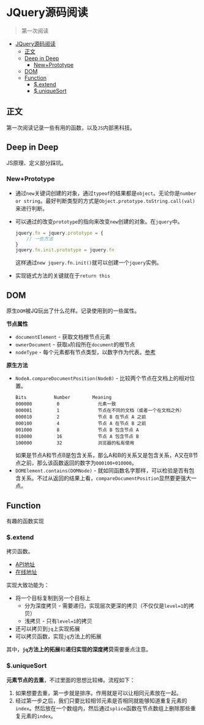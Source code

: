 # JQuery源码阅读
> 第一次阅读

<!-- TOC -->

- [JQuery源码阅读](#jquery源码阅读)
    - [正文](#正文)
    - [Deep in Deep](#deep-in-deep)
        - [New+Prototype](#newprototype)
    - [DOM](#dom)
    - [Function](#function)
        - [$.extend](#extend)
        - [$.uniqueSort](#uniquesort)

<!-- /TOC -->

## 正文

第一次阅读记录一些有用的函数，以及`JS`内部黑科技。

## Deep in Deep

JS原理、定义部分踩坑。

### New+Prototype

* 通过`new`关键词创建的对象，通过`typeof`的结果都是`object`。无论你是`number or string`。最好判断类型的方式是`Object.prototype.toString.call(val)`来进行判断。

* 可以通过的改变`prototype`的指向来改变`new`创建的对象。在`jquery`中。
    ```javascript
    jquery.fn = jquery.prototype = {
        // 一些方法
    }
    jquery.fn.init.prototype = jquery.fn
    ```

    这样通过`new jquery.fn.init()`就可以创建一个`jquery`实例。

* 实现链式方法的关键就在于`return this`    

## DOM

原生`DOM`被JQ玩出了什么花样。记录使用到的一些属性。

**节点属性**

* `documentElement` - 获取文档根节点元素
* `ownerDocument` - 获取`a`阶段所在`document`的根节点
* `nodeType` - 每个元素都有节点类型，以数字作为代表。[参考](http://www.w3school.com.cn/jsref/prop_node_nodetype.asp) 

**原生方法**

* `NodeA.compareDocumentPosition(NodeB)` - 比较两个节点在文档上的相对位置。
    ```
    Bits          Number        Meaning 
    000000         0              元素一致 
    000001         1              节点在不同的文档（或者一个在文档之外） 
    000010         2              节点 B 在节点 A 之前 
    000100         4              节点 A 在节点 B 之前 
    001000         8              节点 B 包含节点 A 
    010000         16             节点 A 包含节点 B 
    100000         32             浏览器的私有使用
    ```
    如果是节点A和节点B是包含关系，那么A和B的关系又是包含关系，A又在B节点之前，那么该函数返回的数字为`000100+010000`。
*  `DOMElement.contains(DOMNode)` - 就如同函数名字那样，可以检验是否有包含关系。不过从返回的结果上看，`compareDocumentPosition`显然要更强大一点。



## Function

有趣的函数实现

### $.extend

拷贝函数。

* [API地址](https://api.jquery.com/jquery.extend/)
* [在线地址](https://jsfiddle.net/boilerplate/jquery/)

实现大致功能为：

* 将一个目标复制到另一个目标上
    * 分为深度拷贝 - 需要递归，实现层次更深的拷贝（不仅仅是`level=1`的拷贝）
    * 浅拷贝 - 只有`level=1`的拷贝
* 还可以拷贝到`jq`上实现拓展
* 可以拷贝函数，实现`jq`方法上的拓展

其中，**`jq`方法上的拓展**和**递归实现的深度拷贝**需要重点注意。

### $.uniqueSort

**元素节点的去重**，不过里面的思想比较棒。流程如下：

1. 如果想要去重，第一步就是排序。作用就是可以让相同元素放在一起。
2. 经过第一步之后，我们只要比较相邻元素是否相同就能够知道重复元素的`index`。然后放在一个数组内，然后通过`splice`函数在节点数组上删除那些重复元素的`index`。